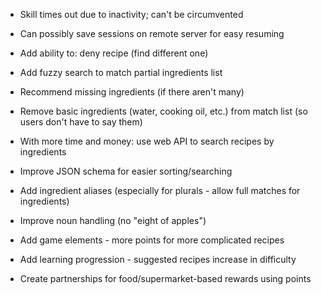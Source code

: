 * Skill times out due to inactivity; can't be circumvented
* Can possibly save sessions on remote server for easy resuming


* Add ability to: deny recipe (find different one)


* Add fuzzy search to match partial ingredients list
* Recommend missing ingredients (if there aren't many)
* Remove basic ingredients (water, cooking oil, etc.) from match list (so users don't have to say them)


* With more time and money: use web API to search recipes by ingredients
* Improve JSON schema for easier sorting/searching
* Add ingredient aliases (especially for plurals - allow full matches for ingredients)


* Improve noun handling (no "eight of apples")


* Add game elements - more points for more complicated recipes
* Add learning progression - suggested recipes increase in difficulty
* Create partnerships for food/supermarket-based rewards using points
